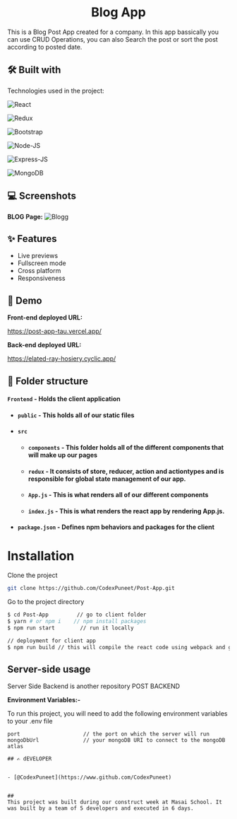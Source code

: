 
<h1 align="center" id="title">Blog App</h1>
This is a Blog Post App created for a company. In this app bassically you can use CRUD Operations, you can also Search the post or sort the post according to posted date.


## 🛠 Built with 

Technologies used in the project:


![React](https://img.shields.io/badge/React-20232A?style=for-the-badge&amp;logo=react&amp;logoColor=61DAFB)

![Redux](https://img.shields.io/badge/Redux-593D88?style=for-the-badge&amp;logo=redux&amp;logoColor=white)

![Bootstrap](https://img.shields.io/badge/Bootstrap-319795?style=for-the-badge&amp;logo=Bootstrap&amp;logoColor=white)

![Node-JS](https://img.shields.io/badge/Node.js-339933?style=for-the-badge&amp;logo=nodedotjs&amp;logoColor=white)

![Express-JS](https://img.shields.io/badge/Express.js-000000?style=for-the-badge&amp;logo=express&amp;logoColor=white)

![MongoDB](https://img.shields.io/badge/MongoDB-4EA94B?style=for-the-badge&amp;logo=mongodb&amp;logoColor=white)



## 💻 Screenshots

**BLOG Page:**
![Blogg](https://user-images.githubusercontent.com/103636380/226426992-705b0fa6-7776-455c-ac30-73649d2e629a.png)





## ✨ Features 

- Live previews
- Fullscreen mode
- Cross platform
- Responsiveness


## 🚀 Demo

**Front-end deployed URL:**

https://post-app-tau.vercel.app/


**Back-end deployed URL:**

https://elated-ray-hosiery.cyclic.app/

##  📁 Folder structure
#### `Frontend` - Holds the client application
- #### `public` - This holds all of our static files
- #### `src`
    - #### `components` - This folder holds all of the different components that will make up our pages
    - #### `redux` - It consists of store, reducer, action and actiontypes and is responsible for global state management of our app.
    - #### `App.js` - This is what renders all of our different components
    - #### `index.js` - This is what renders the react app by rendering App.js.
- #### `package.json` - Defines npm behaviors and packages for the client

# Installation

Clone the project
```bash
git clone https://github.com/CodexPuneet/Post-App.git
```


Go to the project directory

```bash
$ cd Post-App         // go to client folder
$ yarn # or npm i    // npm install packages
$ npm run start        // run it locally

// deployment for client app
$ npm run build // this will compile the react code using webpack and generate a folder called docs in the root level
```
## Server-side usage
Server Side Backend is another repository POST BACKEND

**Environment Variables:-**

To run this project, you will need to add the following environment variables to your .env file

```
port                    // the port on which the server will run
mongoDbUrl              // your mongoDB URI to connect to the mongoDB atlas

```

```
## ✍ dEVELOPER


- [@CodexPuneet](https://www.github.com/CodexPuneet)


##
This project was built during our construct week at Masai School. It was built by a team of 5 developers and executed in 6 days.
       
